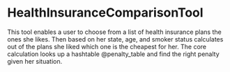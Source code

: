 # HealthInsuranceComparisonTool

This tool enables a user to choose from a list of health insurance plans the ones she likes.
Then based on her state, age, and smoker status calculates out of the plans she liked which one is the cheapest for her.
The core calculation looks up a hashtable @penalty_table and find the right penalty given her situation. 
